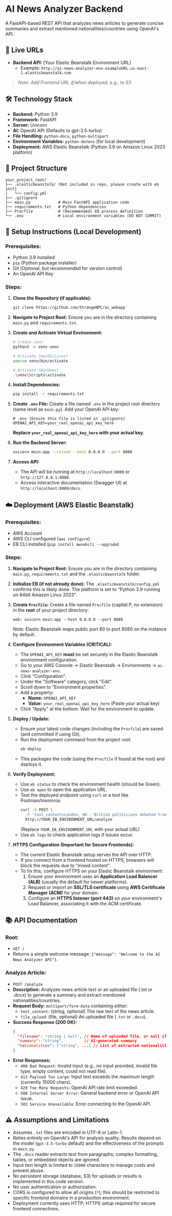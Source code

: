 # AI News Analyzer Backend

A FastAPI-based REST API that analyzes news articles to generate concise summaries and extract mentioned nationalities/countries using OpenAI's API.

## 🔗 Live URLs

- **Backend API:** [Your Elastic Beanstalk Environment URL]
  - Example: `http://ai-news-analyzer-env.exampleURL.us-east-1.elasticbeanstalk.com`

> *Note: Add Frontend URL if/when deployed, e.g., to S3*

## 🛠️ Technology Stack

- **Backend:** Python 3.9
- **Framework:** FastAPI
- **Server:** Uvicorn
- **AI:** OpenAI API (Defaults to gpt-3.5-turbo)
- **File Handling:** `python-docx`, `python-multipart`
- **Environment Variables:** `python-dotenv` (for local development)
- **Deployment:** AWS Elastic Beanstalk (Python 3.9 on Amazon Linux 2023 platform)

## 📁 Project Structure

```
your_project_root/
├── .elasticbeanstalk/ (Not included in repo, please create with eb init)
│   └── config.yml
├── .gitignore
├── main.py            # Main FastAPI application code
├── requirements.txt   # Python dependencies
├── Procfile           # (Recommended) EB process definition
└── .env               # Local environment variables (DO NOT COMMIT)
```

## 🚀 Setup Instructions (Local Development)

### Prerequisites:
- Python 3.9 installed
- `pip` (Python package installer)
- Git (Optional, but recommended for version control)
- An OpenAI API Key

### Steps:

1. **Clone the Repository (if applicable):**
   ```bash
   git clone https://github.com/StrangeNPC/ai_webapp
   ```

2. **Navigate to Project Root:** 
   Ensure you are in the directory containing `main.py` and `requirements.txt`.

3. **Create and Activate Virtual Environment:**
   ```bash
   # Create venv
   python3 -m venv venv
   
   # Activate (macOS/Linux)
   source venv/bin/activate
   
   # Activate (Windows)
   .\venv\Scripts\activate
   ```

4. **Install Dependencies:**
   ```bash
   pip install -r requirements.txt
   ```

5. **Create `.env` File:**
   Create a file named `.env` in the project root directory (same level as `main.py`). Add your OpenAI API key:
   ```
   # .env (Ensure this file is listed in .gitignore)
   OPENAI_API_KEY=your_real_openai_api_key_here
   ```
   **Replace `your_real_openai_api_key_here` with your actual key.**

6. **Run the Backend Server:**
   ```bash
   uvicorn main:app --reload --host 0.0.0.0 --port 8000
   ```

7. **Access API:**
   - The API will be running at `http://localhost:8000` or `http://127.0.0.1:8000`.
   - Access interactive documentation (Swagger UI) at `http://localhost:8000/docs`.

## ☁️ Deployment (AWS Elastic Beanstalk)

### Prerequisites:
- AWS Account
- AWS CLI configured (`aws configure`)
- EB CLI installed (`pip install awsebcli --upgrade`)

### Steps:

1. **Navigate to Project Root:**
   Ensure you are in the directory containing `main.py`, `requirements.txt` and the `.elasticbeanstalk` folder.

2. **Initialize EB (if not already done):**
   The `.elasticbeanstalk/config.yml` confirms this is likely done. The platform is set to "Python 3.9 running on 64bit Amazon Linux 2023".

3. **Create `Procfile`:**
   Create a file named `Procfile` (capital P, no extension) in the **root** of your project directory:
   ```
   web: uvicorn main:app --host 0.0.0.0 --port 8080
   ```
   *Note:* Elastic Beanstalk maps public port 80 to port 8080 on the instance by default.

4. **Configure Environment Variables (CRITICAL):**
   - The `OPENAI_API_KEY` **must** be set securely in the Elastic Beanstalk environment configuration.
   - Go to your AWS Console → Elastic Beanstalk → Environments → `ai-news-analyzer-env`.
   - Click "Configuration".
   - Under the "Software" category, click "Edit".
   - Scroll down to "Environment properties".
   - Add a property:
     - **Name:** `OPENAI_API_KEY`
     - **Value:** `your_real_openai_api_key_here` (Paste your actual key)
   - Click "Apply" at the bottom. Wait for the environment to update.

5. **Deploy / Update:**
   - Ensure your latest code changes (including the `Procfile`) are saved (and committed if using Git).
   - Run the deployment command from the project root:
     ```bash
     eb deploy
     ```
   - This packages the code (using the `Procfile` if found at the root) and deploys it.

6. **Verify Deployment:**
   - Use `eb status` to check the environment health (should be Green).
   - Use `eb open` to open the application URL.
   - Test the deployed endpoint using `curl` or a tool like Postman/Insomnia:
     ```bash
     curl -X POST \
       -F 'text_content=London, UK - British politicians debated trade deals with Australian representatives. The discussions were observed by delegates from India.' \
       http://YOUR_EB_ENVIRONMENT_URL/analyze
     ```
     (Replace `YOUR_EB_ENVIRONMENT_URL` with your actual URL)
   - Use `eb logs` to check application logs if issues occur.

7. **HTTPS Configuration (Important for Secure Frontends):**
   - The current Elastic Beanstalk setup serves the API over HTTP.
   - If you connect from a frontend hosted on HTTPS, browsers will block the requests due to "mixed content".
   - To fix this, configure HTTPS on your Elastic Beanstalk environment:
     1. Ensure your environment uses an **Application Load Balancer (ALB)** (usually the default for newer platforms).
     2. Request or import an **SSL/TLS certificate** using **AWS Certificate Manager (ACM)** for your domain.
     3. Configure an **HTTPS listener (port 443)** on your environment's Load Balancer, associating it with the ACM certificate.

## 📚 API Documentation

### Root:
- `GET /`
- Returns a simple welcome message: `{"message": "Welcome to the AI News Analyzer API"}`.

### Analyze Article:
- `POST /analyze`
- **Description:** Analyzes news article text or an uploaded file (.txt or .docx) to generate a summary and extract mentioned nationalities/countries.
- **Request Body:** `multipart/form-data` containing *either*:
  - `text_content`: (string, optional) The raw text of the news article.
  - `file_upload`: (file, optional) An uploaded file (`.txt` or `.docx`).
- **Success Response (200 OK):**
  ```json
  {
    "filename": "string | null", // Name of uploaded file, or null if text was used
    "summary": "string",         // AI-generated summary
    "nationalities": ["string", ...] // List of extracted nationalities/countries
  }
  ```
- **Error Responses:**
  - `400 Bad Request`: Invalid input (e.g., no input provided, invalid file type, empty content, could not read file).
  - `413 Payload Too Large`: Input text exceeds the maximum length (currently 15000 chars).
  - `429 Too Many Requests`: OpenAI API rate limit exceeded.
  - `500 Internal Server Error`: General backend error or OpenAI API issue.
  - `503 Service Unavailable`: Error connecting to the OpenAI API.

## ⚠️ Assumptions and Limitations

- Assumes `.txt` files are encoded in UTF-8 or Latin-1.
- Relies entirely on OpenAI's API for analysis quality. Results depend on the model (`gpt-3.5-turbo` default) and the effectiveness of the prompts in `main.py`.
- The `.docx` reader extracts text from paragraphs; complex formatting, tables, or embedded objects are ignored.
- Input text length is limited to `15000` characters to manage costs and prevent abuse.
- No persistent storage (database, S3) for uploads or results is implemented in this code version.
- No user authentication or authorization.
- CORS is configured to allow all origins (`*`); this should be restricted to specific frontend domains in a production environment.
- Deployment currently uses HTTP; HTTPS setup required for secure frontend connections.